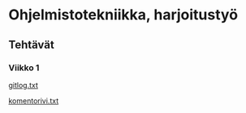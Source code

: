 # Ohjelmistotekniikka, harjoitustyö

## Tehtävät

### Viikko 1

[gitlog.txt](https://raw.githubusercontent.com/tapanih/ot-harjoitustyo/master/laskarit/viikko1/gitlog.txt)

[komentorivi.txt](https://raw.githubusercontent.com/tapanih/ot-harjoitustyo/master/laskarit/viikko1/komentorivi.txt)
